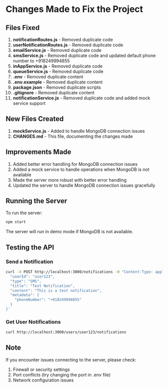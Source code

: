 # Changes Made to Fix the Project

## Files Fixed

1. **notificationRoutes.js** - Removed duplicate code
2. **userNotificationRoutes.js** - Removed duplicate code
3. **emailService.js** - Removed duplicate code
4. **smsService.js** - Removed duplicate code and updated default phone number to +918249994855
5. **inAppService.js** - Removed duplicate code
6. **queueService.js** - Removed duplicate code
7. **.env** - Removed duplicate content
8. **.env.example** - Removed duplicate content
9. **package.json** - Removed duplicate scripts
10. **.gitignore** - Removed duplicate content
11. **notificationService.js** - Removed duplicate code and added mock service support

## New Files Created

1. **mockService.js** - Added to handle MongoDB connection issues
2. **CHANGES.md** - This file, documenting the changes made

## Improvements Made

1. Added better error handling for MongoDB connection issues
2. Added a mock service to handle operations when MongoDB is not available
3. Made the server more robust with better error handling
4. Updated the server to handle MongoDB connection issues gracefully

## Running the Server

To run the server:

```bash
npm start
```

The server will run in demo mode if MongoDB is not available.

## Testing the API

### Send a Notification

```bash
curl -X POST http://localhost:3000/notifications -H "Content-Type: application/json" -d '{
  "userId": "user123",
  "type": "SMS",
  "title": "Test Notification",
  "content": "This is a test notification",
  "metadata": {
    "phoneNumber": "+918249994855"
  }
}'
```

### Get User Notifications

```bash
curl http://localhost:3000/users/user123/notifications
```

## Note

If you encounter issues connecting to the server, please check:

1. Firewall or security settings
2. Port conflicts (try changing the port in .env file)
3. Network configuration issues